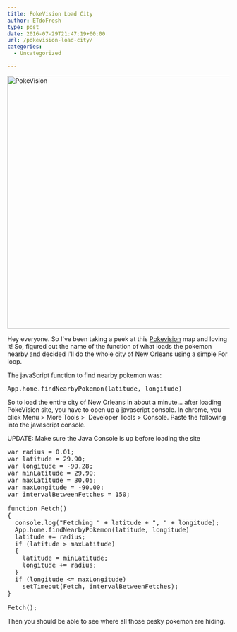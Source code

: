 ```yaml
---
title: PokeVision Load City
author: ETdoFresh
type: post
date: 2016-07-29T21:47:19+00:00
url: /pokevision-load-city/
categories:
  - Uncategorized

---
```

<img class="alignnone size-full wp-image-268" src="http://www.etdofresh.com/wp-content/uploads/2016/07/PokeVision.png" alt="PokeVision" width="893" height="572" /><!--more-->

Hey everyone. So I've been taking a peek at this [Pokevision][1] map and loving it! So, figured out the name of the function of what loads the pokemon nearby and decided I'll do the whole city of New Orleans using a simple For loop.

The javaScript function to find nearby pokemon was:

<pre lang="javascript" line="0">App.home.findNearbyPokemon(latitude, longitude)</pre>

So to load the entire city of New Orleans in about a minute... after loading PokeVision site, you have to open up a javascript console. In chrome, you click Menu > More Tools >  Developer Tools > Console. Paste the following into the javascript console.

UPDATE: Make sure the Java Console is up before loading the site

<pre lang="javascript">var radius = 0.01;
var latitude = 29.90;
var longitude = -90.28;
var minLatitude = 29.90;
var maxLatitude = 30.05;
var maxLongitude = -90.00;
var intervalBetweenFetches = 150;

function Fetch()
{
  console.log("Fetching " + latitude + ", " + longitude);
  App.home.findNearbyPokemon(latitude, longitude)
  latitude += radius;
  if (latitude &gt; maxLatitude)
  {
    latitude = minLatitude;
    longitude += radius;
  }
  if (longitude &lt;= maxLongitude)
    setTimeout(Fetch, intervalBetweenFetches);
}

Fetch();</pre>

Then you should be able to see where all those pesky pokemon are hiding.

 [1]: https://pokevision.com/#/@29.972873556540357,-90.12580633163451